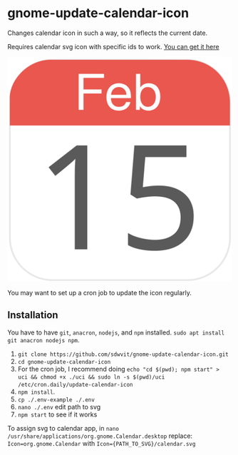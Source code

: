 # gnome-update-calendar-icon

Changes calendar icon in such a way, so it reflects the current date.

Requires calendar svg icon with specific ids to work. [You can get it here](https://github.com/sdwvit/my-vector-icons/blob/master/calendar.svg)

![Calendar](https://raw.githubusercontent.com/sdwvit/my-vector-icons/master/calendar.svg)

You may want to set up a cron job to update the icon regularly.

## Installation 
You have to have `git`, `anacron`, `nodejs`, and `npm` installed. `sudo apt install git anacron nodejs npm`.

1. `git clone https://github.com/sdwvit/gnome-update-calendar-icon.git`
2. `cd gnome-update-calendar-icon`
3. For the cron job, I recommend doing `echo "cd $(pwd); npm start" > uci && chmod +x ./uci && sudo ln -s $(pwd)/uci /etc/cron.daily/update-calendar-icon`
4. `npm install`.
5. `cp ./.env-example ./.env`
6. `nano ./.env` edit path to svg
7. `npm start` to see if it works

To assign svg to calendar app, in `nano /usr/share/applications/org.gnome.Calendar.desktop` replace:
`Icon=org.gnome.Calendar` with `Icon={PATH_TO_SVG}/calendar.svg`
